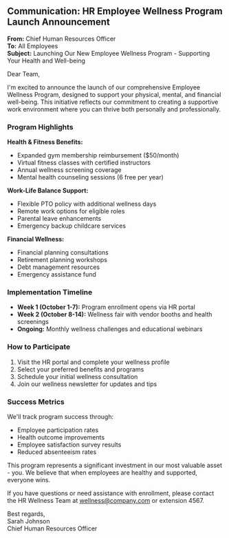 ## Communication: HR Employee Wellness Program Launch Announcement

**From:** Chief Human Resources Officer  
**To:** All Employees  
**Subject:** Launching Our New Employee Wellness Program - Supporting Your Health and Well-being  

Dear Team,

I'm excited to announce the launch of our comprehensive Employee Wellness Program, designed to support your physical, mental, and financial well-being. This initiative reflects our commitment to creating a supportive work environment where you can thrive both personally and professionally.

### Program Highlights

**Health & Fitness Benefits:**
- Expanded gym membership reimbursement ($50/month)
- Virtual fitness classes with certified instructors
- Annual wellness screening coverage
- Mental health counseling sessions (6 free per year)

**Work-Life Balance Support:**
- Flexible PTO policy with additional wellness days
- Remote work options for eligible roles
- Parental leave enhancements
- Emergency backup childcare services

**Financial Wellness:**
- Financial planning consultations
- Retirement planning workshops
- Debt management resources
- Emergency assistance fund

### Implementation Timeline

- **Week 1 (October 1-7):** Program enrollment opens via HR portal
- **Week 2 (October 8-14):** Wellness fair with vendor booths and health screenings
- **Ongoing:** Monthly wellness challenges and educational webinars

### How to Participate

1. Visit the HR portal and complete your wellness profile
2. Select your preferred benefits and programs
3. Schedule your initial wellness consultation
4. Join our wellness newsletter for updates and tips

### Success Metrics

We'll track program success through:
- Employee participation rates
- Health outcome improvements
- Employee satisfaction survey results
- Reduced absenteeism rates

This program represents a significant investment in our most valuable asset - you. We believe that when employees are healthy and supported, everyone wins.

If you have questions or need assistance with enrollment, please contact the HR Wellness Team at wellness@company.com or extension 4567.

Best regards,  
Sarah Johnson  
Chief Human Resources Officer